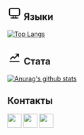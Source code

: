 ## <img height="32" width="32" src="https://raw.githubusercontent.com/VKCOM/icons/master/src/svg/28/computer_outline_28.svg"/> Языки
[![Top Langs](https://github-readme-stats.vercel.app/api/top-langs/?username=conradk10)](https://github.com/conradk10/github-readme-stats)
## <img height="32" width="32" src="https://raw.githubusercontent.com/VKCOM/icons/master/src/svg/28/statistics_outline_28.svg"/> Стата
[![Anurag's github stats](https://github-readme-stats.vercel.app/api?username=conradk10)](https://github.com/conradk10/github-readme-stats)
</br>
## Контакты
  [<img height="32" width="32" src="https://unpkg.com/simple-icons@v4/icons/telegram.svg"/>](https://t.me/zxvghost666)
  [<img height="32" width="32" src="https://unpkg.com/simple-icons@v4/icons/vk.svg"/>](https://vk.com/zxvghost666)
  [<img height="32" width="32" src="https://unpkg.com/simple-icons@v4/icons/instagram.svg"/>](https://instagram.com/zxvghost666)
